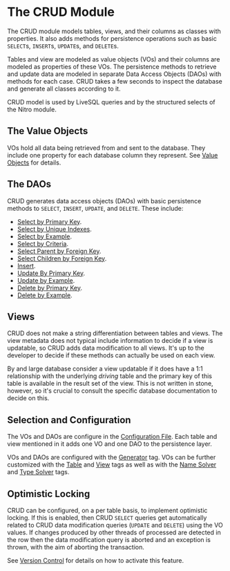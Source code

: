 # The CRUD Module

The CRUD module models tables, views, and their columns as classes with properties. It also adds methods
for persistence operations such as basic `SELECT`s, `INSERT`s, `UPDATE`s, and `DELETE`s.

Tables and view are modeled as value objects (VOs) and their columns are modeled as properties of these VOs. 
The persistence methods to retrieve and update data are modeled in separate Data Access Objects (DAOs) with
methods for each case. CRUD takes a few seconds to inspect the database and generate all classes according to it.

CRUD model is used by LiveSQL queries and by the structured selects of the Nitro module.


## The Value Objects

VOs hold all data being retrieved from and sent to the database. They include one property for each database column
they represent. See [Value Objects](./value-objects.md) for details.


## The DAOs

CRUD generates data access objects (DAOs) with basic persistence methods to `SELECT`, `INSERT`, `UPDATE`, and `DELETE`.
These include:

- [Select by Primary Key]().
- [Select by Unique Indexes]().
- [Select by Example]().
- [Select by Criteria]().
- [Select Parent by Foreign Key]().
- [Select Children by Foreign Key]().
- [Insert]().
- [Update By Primary Key]().
- [Update by Example]().
- [Delete by Primary Key]().
- [Delete by Example]().


## Views

CRUD does not make a string differentiation between tables and views. The view metadata does not typical include 
information to decide if a view is updatable, so CRUD adds data modification to all views. It's up to the developer
to decide if these methods can actually be used on each view. 

By and large database consider a view updatable if it does have a 1:1 relationship with the underlying *driving*
table and the primary key of this table is available in the result set of the view. This is not written in stone,
however, so it's crucial to consult the specific database documentation to decide on this.


## Selection and Configuration

The VOs and DAOs are configure in the [Configuration File](../config/configuration-file-structure.md). Each table
and view mentioned in it adds one VO and one DAO to the persistence layer.

VOs and DAOs are configured with the [Generator](../config/tags/mybatis-spring.md) tag. VOs can be further customized
with the [Table](../config/tags/table.md) and [View](../config/tags/view.md) tags as well as with the
[Name Solver](../config/tags/name-solver.md) and [Type Solver](../config/tags/type-solver.md) tags.


## Optimistic Locking

CRUD can be configured, on a per table basis, to implement optimistic locking. If this is enabled, then CRUD `SELECT` queries
get automatically related to CRUD data modification queries (`UPDATE` and `DELETE`) using the VO values. If changes
produced by other threads of processed are detected in the row then the data modification query is aborted and an
exception is thrown, with the aim of aborting the transaction.

See [Version Control](../config/tags/version-control-column.md) for details on how to activate this feature.





